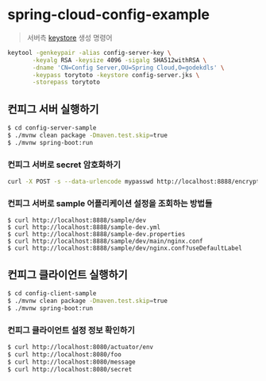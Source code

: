 # spring-cloud-config-example

> 서버측 [keystore](https://github.com/godekdls/spring-cloud-config-example/blob/main/config-server-sample/src/main/resources/config-server.jks) 생성 명령어

```sh
keytool -genkeypair -alias config-server-key \
       -keyalg RSA -keysize 4096 -sigalg SHA512withRSA \
       -dname 'CN=Config Server,OU=Spring Cloud,O=godekdls' \
       -keypass torytoto -keystore config-server.jks \
       -storepass torytoto
```

## 컨피그 서버 실행하기

```sh
$ cd config-server-sample
$ ./mvnw clean package -Dmaven.test.skip=true
$ ./mvnw spring-boot:run
```

### 컨피그 서버로 secret 암호화하기

```sh
curl -X POST -s --data-urlencode mypasswd http://localhost:8888/encrypt
```

### 컨피그 서버로 sample 어플리케이션 설정을 조회하는 방법들

```shell
$ curl http://localhost:8888/sample/dev
$ curl http://localhost:8888/sample-dev.yml
$ curl http://localhost:8888/sample-dev.properties
$ curl http://localhost:8888/sample/dev/main/nginx.conf
$ curl http://localhost:8888/sample/dev/nginx.conf?useDefaultLabel
```

## 컨피그 클라이언트 실행하기

```sh
$ cd config-client-sample
$ ./mvnw clean package -Dmaven.test.skip=true
$ ./mvnw spring-boot:run
```

### 컨피그 클라이언트 설정 정보 확인하기

```sh
$ curl http://localhost:8080/actuator/env
$ curl http://localhost:8080/foo
$ curl http://localhost:8080/message
$ curl http://localhost:8080/secret
```
